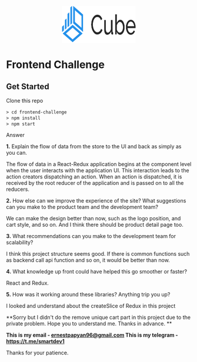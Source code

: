 <p align="center">
  <a href="" rel="noopener">
 <img width=200px height=100px src="src/assets/logo.svg" alt="Project logo"></a>
</p>

# Frontend Challenge

## Get Started

Clone this repo

```
> cd frontend-challenge
> npm install
> npm start
```

Answer

**1.** Explain the flow of data from the store to the UI and back as simply as you can.

The flow of data in a React-Redux application begins at the component level when the user interacts with the application UI. This interaction leads to the action creators dispatching an action. When an action is dispatched, it is received by the root reducer of the application and is passed on to all the reducers.

**2.** How else can we improve the experience of the site? What suggestions can you make to the product team and the development team?

We can make the design better than now, such as the logo position, and cart style, and so on.
And I think there should be product detail page too.

**3.** What recommendations can you make to the development team for scalability?

I think this project structure seems good.
If there is common functions such as backend call api function and so on, it would be better than now.

**4.** What knowledge up front could have helped this go smoother or faster?

React and Redux.

**5.** How was it working around these libraries? Anything trip you up?

I looked and understand about the createSlice of Redux in this project

**Sorry but I didn't do the remove unique cart part in this project due to the private problem. Hope you to understand me. Thanks in advance. **

**This is my email - ernestpapyan96@gmail.com
This is my telegram - https://t.me/smartdev1**

Thanks for your patience.
